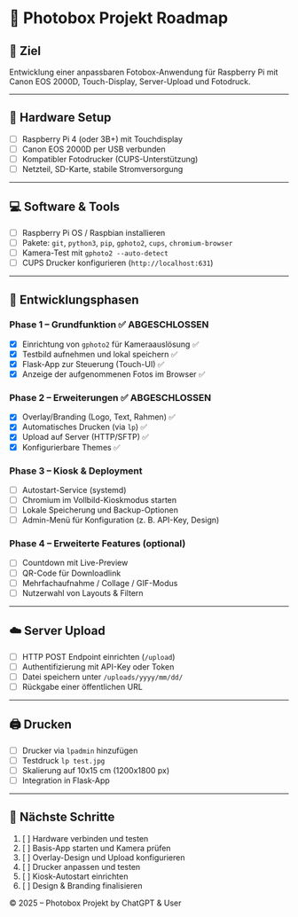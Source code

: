 
# 📸 Photobox Projekt Roadmap

## 🧩 Ziel
Entwicklung einer anpassbaren Fotobox-Anwendung für Raspberry Pi mit Canon EOS 2000D, Touch-Display, Server-Upload und Fotodruck.

---

## 🔧 Hardware Setup
- [ ] Raspberry Pi 4 (oder 3B+) mit Touchdisplay
- [ ] Canon EOS 2000D per USB verbunden
- [ ] Kompatibler Fotodrucker (CUPS-Unterstützung)
- [ ] Netzteil, SD-Karte, stabile Stromversorgung

---

## 💻 Software & Tools
- [ ] Raspberry Pi OS / Raspbian installieren
- [ ] Pakete: `git`, `python3`, `pip`, `gphoto2`, `cups`, `chromium-browser`
- [ ] Kamera-Test mit `gphoto2 --auto-detect`
- [ ] CUPS Drucker konfigurieren (`http://localhost:631`)

---

## 🧠 Entwicklungsphasen

### Phase 1 – Grundfunktion ✅ ABGESCHLOSSEN
- [x] Einrichtung von `gphoto2` für Kameraauslösung ✅
- [x] Testbild aufnehmen und lokal speichern ✅
- [x] Flask-App zur Steuerung (Touch-UI) ✅
- [x] Anzeige der aufgenommenen Fotos im Browser ✅

### Phase 2 – Erweiterungen ✅ ABGESCHLOSSEN
- [x] Overlay/Branding (Logo, Text, Rahmen) ✅
- [x] Automatisches Drucken (via `lp`) ✅
- [x] Upload auf Server (HTTP/SFTP) ✅
- [x] Konfigurierbare Themes ✅

### Phase 3 – Kiosk & Deployment
- [ ] Autostart-Service (systemd)
- [ ] Chromium im Vollbild-Kioskmodus starten
- [ ] Lokale Speicherung und Backup-Optionen
- [ ] Admin-Menü für Konfiguration (z. B. API-Key, Design)

### Phase 4 – Erweiterte Features (optional)
- [ ] Countdown mit Live-Preview
- [ ] QR-Code für Downloadlink
- [ ] Mehrfachaufnahme / Collage / GIF-Modus
- [ ] Nutzerwahl von Layouts & Filtern

---

## ☁️ Server Upload
- [ ] HTTP POST Endpoint einrichten (`/upload`)
- [ ] Authentifizierung mit API-Key oder Token
- [ ] Datei speichern unter `/uploads/yyyy/mm/dd/`
- [ ] Rückgabe einer öffentlichen URL

---

## 🖨️ Drucken
- [ ] Drucker via `lpadmin` hinzufügen
- [ ] Testdruck `lp test.jpg`
- [ ] Skalierung auf 10x15 cm (1200x1800 px)
- [ ] Integration in Flask-App

---

## 🧰 Nächste Schritte
1. [ ] Hardware verbinden und testen
2. [ ] Basis-App starten und Kamera prüfen
3. [ ] Overlay-Design und Upload konfigurieren
4. [ ] Drucker anpassen und testen
5. [ ] Kiosk-Autostart einrichten
6. [ ] Design & Branding finalisieren


© 2025 – Photobox Projekt by ChatGPT & User
